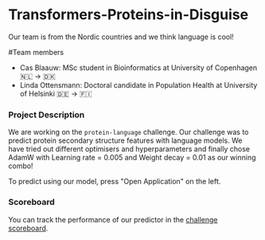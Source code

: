 # Transformers-Proteins-in-Disguise

Our team is from the Nordic countries and we think language is cool!


#Team members
- Cas Blaauw: MSc student in Bioinformatics at University of Copenhagen 🇳🇱 → 🇩🇰
- Linda Ottensmann: Doctoral candidate in Population Health at University of Helsinki 🇩🇪 → 🇫🇮

### Project Description
We are working on the `protein-language` challenge. Our challenge was to predict protein secondary structure features with language models. We have tried out different optimisers and hyperparameters and finally chose AdamW with Learning rate = 0.005 and Weight decay = 0.01 as our winning combo!

To predict using our model, press "Open Application" on the left. 

### Scoreboard
You can track the performance of our predictor in the [challenge scoreboard](https://biolib.com/biohackathon/protein-language-scoreboard/).

